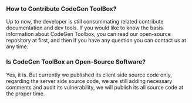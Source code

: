 ### How to Contribute CodeGen ToolBox?

Up to now, the developer is still consummating related contribute documentation and dev tools. If you would like to know the basis information about CodeGen Toolbox, you can read our open-source repository at first, and then if you have any question you can contact us at any time.

### Is CodeGen ToolBox an Open-Source Software?

Yes, it is. But currently we published its client side source code only, regarding the server side source code, we are still adding necessary comments and audit its vulnerability, we will publish its all source code at the proper time.
